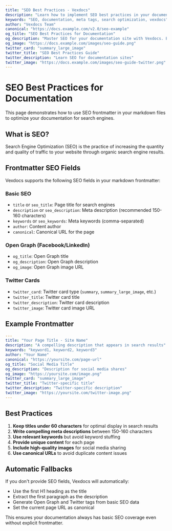 ```yaml
---
title: "SEO Best Practices - Vexdocs"
description: "Learn how to implement SEO best practices in your documentation with Vexdocs. Complete guide with examples and tips."
keywords: "SEO, documentation, meta tags, search optimization, vexdocs"
author: "Vexdocs Team"
canonical: "https://docs.example.com/v2.0/seo-example"
og_title: "SEO Best Practices for Documentation"
og_description: "Master SEO for your documentation site with Vexdocs. Boost your search rankings and user discovery."
og_image: "https://docs.example.com/images/seo-guide.png"
twitter_card: "summary_large_image"
twitter_title: "SEO Best Practices Guide"
twitter_description: "Learn SEO for documentation sites"
twitter_image: "https://docs.example.com/images/seo-guide-twitter.png"
---
```


# SEO Best Practices for Documentation

This page demonstrates how to use SEO frontmatter in your markdown files to optimize your documentation for search engines.

## What is SEO?

Search Engine Optimization (SEO) is the practice of increasing the quantity and quality of traffic to your website through organic search engine results.

## Frontmatter SEO Fields

Vexdocs supports the following SEO fields in your markdown frontmatter:

### Basic SEO
- `title` or `seo_title`: Page title for search engines
- `description` or `seo_description`: Meta description (recommended 150-160 characters)
- `keywords` or `seo_keywords`: Meta keywords (comma-separated)
- `author`: Content author
- `canonical`: Canonical URL for the page

### Open Graph (Facebook/LinkedIn)
- `og_title`: Open Graph title
- `og_description`: Open Graph description
- `og_image`: Open Graph image URL

### Twitter Cards
- `twitter_card`: Twitter card type (`summary`, `summary_large_image`, etc.)
- `twitter_title`: Twitter card title
- `twitter_description`: Twitter card description
- `twitter_image`: Twitter card image URL

## Example Frontmatter

```yaml
---
title: "Your Page Title - Site Name"
description: "A compelling description that appears in search results"
keywords: "keyword1, keyword2, keyword3"
author: "Your Name"
canonical: "https://yoursite.com/page-url"
og_title: "Social Media Title"
og_description: "Description for social media shares"
og_image: "https://yoursite.com/image.png"
twitter_card: "summary_large_image"
twitter_title: "Twitter-specific title"
twitter_description: "Twitter-specific description"
twitter_image: "https://yoursite.com/twitter-image.png"
---
```

## Best Practices

1. **Keep titles under 60 characters** for optimal display in search results
2. **Write compelling meta descriptions** between 150-160 characters
3. **Use relevant keywords** but avoid keyword stuffing
4. **Provide unique content** for each page
5. **Include high-quality images** for social media sharing
6. **Use canonical URLs** to avoid duplicate content issues

## Automatic Fallbacks

If you don't provide SEO fields, Vexdocs will automatically:
- Use the first H1 heading as the title
- Extract the first paragraph as the description
- Generate Open Graph and Twitter tags from basic SEO data
- Set the current page URL as canonical

This ensures your documentation always has basic SEO coverage even without explicit frontmatter.
